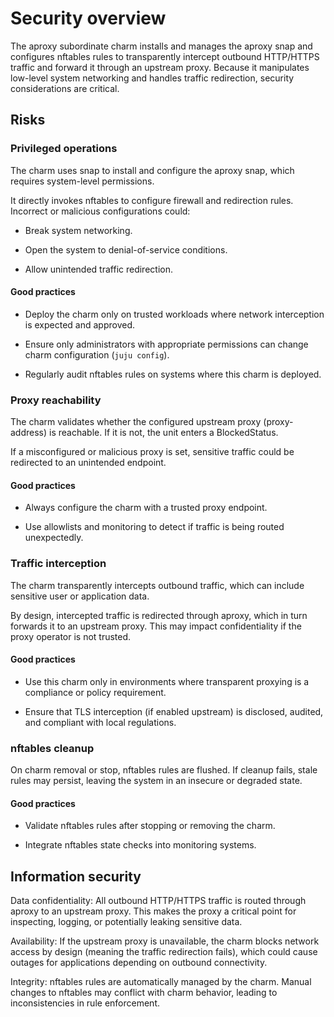# Security overview

The aproxy subordinate charm installs and manages the aproxy snap and configures nftables rules to transparently intercept outbound HTTP/HTTPS traffic and forward it through an upstream proxy. Because it manipulates low-level system networking and handles traffic redirection, security considerations are critical.

## Risks

### Privileged operations

The charm uses snap to install and configure the aproxy snap, which requires system-level permissions.

It directly invokes nftables to configure firewall and redirection rules. Incorrect or malicious configurations could:

- Break system networking.

- Open the system to denial-of-service conditions.

- Allow unintended traffic redirection.

#### Good practices

- Deploy the charm only on trusted workloads where network interception is expected and approved.

- Ensure only administrators with appropriate permissions can change charm configuration (`juju config`).

- Regularly audit nftables rules on systems where this charm is deployed.

### Proxy reachability

The charm validates whether the configured upstream proxy (proxy-address) is reachable. If it is not, the unit enters a BlockedStatus.

If a misconfigured or malicious proxy is set, sensitive traffic could be redirected to an unintended endpoint.

#### Good practices

- Always configure the charm with a trusted proxy endpoint.

- Use allowlists and monitoring to detect if traffic is being routed unexpectedly.

### Traffic interception

The charm transparently intercepts outbound traffic, which can include sensitive user or application data.

By design, intercepted traffic is redirected through aproxy, which in turn forwards it to an upstream proxy. This may impact confidentiality if the proxy operator is not trusted.

#### Good practices

- Use this charm only in environments where transparent proxying is a compliance or policy requirement.

- Ensure that TLS interception (if enabled upstream) is disclosed, audited, and compliant with local regulations.

### nftables cleanup

On charm removal or stop, nftables rules are flushed. If cleanup fails, stale rules may persist, leaving the system in an insecure or degraded state.

#### Good practices

- Validate nftables rules after stopping or removing the charm.

- Integrate nftables state checks into monitoring systems.

## Information security
Data confidentiality: All outbound HTTP/HTTPS traffic is routed through aproxy to an upstream proxy. This makes the proxy a critical point for inspecting, logging, or potentially leaking sensitive data.

Availability: If the upstream proxy is unavailable, the charm blocks network access by design (meaning the traffic redirection fails), which could cause outages for applications depending on outbound connectivity.

Integrity: nftables rules are automatically managed by the charm. Manual changes to nftables may conflict with charm behavior, leading to inconsistencies in rule enforcement.
